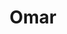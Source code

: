 ---
pid: rs193
title: Omar
location_transcription: 45th and Locust
coordinates: "[-75.211908827756, 39.954095974154]"
zipcode: '19143'
gen_neighborhood: West Philadelphia
neighborhood: University City
outside_phl: 
age: '31'
age_range: 30-39
instagram: 
image_file_name: rs_193.jpg
proposal_transcription: Omar was a staple in the neighborhood who passed away recently.
  If you didn't know who he is, ask any business owner or resident at that intersection.
  They will tell you. He was a performance artist, clown, philosopher, watchman, and
  friend. He deserves to be commemorated w/ a statue or mural.
topic: Person,Neighborhoods
topic_summary: 0, 0, 0
type: Mural,Sculpture Statue
keywords_other: 
credit: 'Andrew #PapiRico'
image_labels: 
twitter: 
facebook: 
permalink: "/monuments/rs193/"
layout: item-page
---